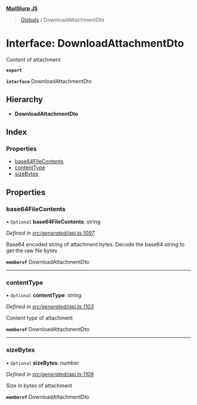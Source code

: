 **[MailSlurp JS](../README.md)**

> [Globals](../README.md) / DownloadAttachmentDto

# Interface: DownloadAttachmentDto

Content of attachment

**`export`** 

**`interface`** DownloadAttachmentDto

## Hierarchy

* **DownloadAttachmentDto**

## Index

### Properties

* [base64FileContents](downloadattachmentdto.md#base64filecontents)
* [contentType](downloadattachmentdto.md#contenttype)
* [sizeBytes](downloadattachmentdto.md#sizebytes)

## Properties

### base64FileContents

• `Optional` **base64FileContents**: string

*Defined in [src/generated/api.ts:1097](https://github.com/mailslurp/mailslurp-client/blob/cdc62f8/src/generated/api.ts#L1097)*

Base64 encoded string of attachment bytes. Decode the base64 string to get the raw file bytes

**`memberof`** DownloadAttachmentDto

___

### contentType

• `Optional` **contentType**: string

*Defined in [src/generated/api.ts:1103](https://github.com/mailslurp/mailslurp-client/blob/cdc62f8/src/generated/api.ts#L1103)*

Content type of attachment

**`memberof`** DownloadAttachmentDto

___

### sizeBytes

• `Optional` **sizeBytes**: number

*Defined in [src/generated/api.ts:1109](https://github.com/mailslurp/mailslurp-client/blob/cdc62f8/src/generated/api.ts#L1109)*

Size in bytes of attachment

**`memberof`** DownloadAttachmentDto

